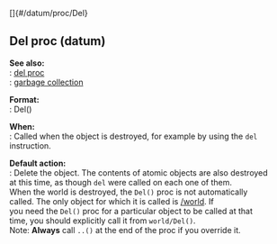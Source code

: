 []{#/datum/proc/Del}    
## Del proc (datum)    
**See also:**    
:   [del proc](ref/proc/del)    
:   [garbage collection](ref/DM/garbage)    
<!-- -->    
**Format:**    
:   Del()    
<!-- -->    
**When:**    
:   Called when the object is destroyed, for example by using the `del`    
    instruction.    
<!-- -->    
**Default action:**    
:   Delete the object. The contents of atomic objects are also destroyed    
    at this time, as though `del` were called on each one of them.    
When the world is destroyed, the `Del()` proc is not automatically    
called. The only object for which it is called is [/world](ref/world). If    
you need the `Del()` proc for a particular object to be called at that    
time, you should explicitly call it from `world/Del()`.    
Note: **Always** call `..()` at the end of the proc if you override it.  
